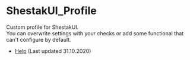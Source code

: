 # ShestakUI_Profile
Custom profile for ShestakUI.  
You can overwrite settings with your checks or add some functional that can't configure by default.
* [Help](https://github.com/Wetxius/ShestakUI_Profile/wiki/) (Last updated 31.10.2020)
